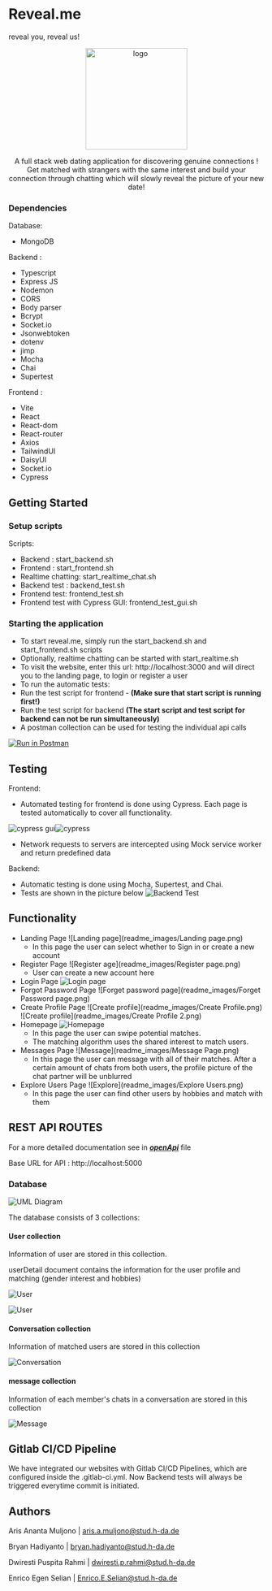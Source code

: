# Reveal.me
reveal you, reveal us!

<p style="text-align: center;">
<img alt="logo" src="./readme_images/Logo.png" height="200" />
</p>

<p align="center">
A full stack web dating application for discovering genuine connections ! Get matched with strangers with the same
interest and build your connection through chatting which will slowly reveal the picture of your new date!
</p>

### Dependencies

Database:

- MongoDB

Backend :

- Typescript
- Express JS
- Nodemon
- CORS
- Body parser
- Bcrypt
- Socket.io
- Jsonwebtoken
- dotenv
- jimp
- Mocha
- Chai
- Supertest

Frontend :

- Vite
- React
- React-dom
- React-router
- Axios
- TailwindUI
- DaisyUI
- Socket.io
- Cypress

## Getting Started

### Setup scripts

Scripts:

- Backend : start_backend.sh
- Frontend : start_frontend.sh
- Realtime chatting: start_realtime_chat.sh
- Backend test : backend_test.sh
- Frontend test: frontend_test.sh
- Frontend test with Cypress GUI: frontend_test_gui.sh

### Starting the application

- To start reveal.me, simply run the start_backend.sh and start_frontend.sh scripts
- Optionally, realtime chatting can be started with start_realtime.sh
- To visit the website, enter this url: http://localhost:3000 and  will direct you to the landing page, to login or register a user
- To run the automatic tests:
- Run the test script for frontend - **(Make sure that start script is running first!)**
- Run the test script for backend **(The start script and test script for backend can not be run simultaneously)**
- A postman collection can be used for testing the individual api calls

[![Run in Postman](https://run.pstmn.io/button.svg)](https://app.getpostman.com/run-collection/cf4410757371a6823eb0?action=collection%2Fimport)

## Testing

Frontend:

- Automated testing for frontend is done using Cypress. Each page is tested automatically to cover all functionality.

![cypress gui](readme_images/cypress.png)![cypress](readme_images/cypressTest.PNG)

- Network requests to servers are intercepted using Mock service worker and return predefined data

Backend:

- Automatic testing is done using Mocha, Supertest, and Chai.
- Tests are shown in the picture below
  ![Backend Test](readme_images/BackendTest.png)

## Functionality
- Landing Page
![Landing page](readme_images/Landing page.png)
    - In this page the user can select whether to Sign in or create a new account
- Register Page
![Register age](readme_images/Register page.png)
    - User can create a new account here
- Login Page
![Login page](readme_images/LoginPage.png)
- Forgot Password Page
![Forget password page](readme_images/Forget Password page.png)
- Create Profile Page
![Create profile](readme_images/Create Profile.png)
![Create profile](readme_images/Create Profile 2.png)
- Homepage 
![Homepage](readme_images/Homepage.png)
    - In this page the user can swipe potential matches.
    - The matching algorithm uses the shared interest to match users.
- Messages Page
  ![Message](readme_images/Message Page.png)
    - In this page the user can message with all of their matches. After a certain amount of chats from both users, the
  profile picture of the chat partner will be unblurred
- Explore Users Page
  ![Explore](readme_images/Explore Users.png)
    - In this page the user can find other users by hobbies and match with them

## REST API ROUTES

For a more detailed documentation see in **_[openApi]_** file

Base URL for API : http://localhost:5000

[openApi]: https://code.fbi.h-da.de/stdwrahm/reveal.me/-/blob/main/Backend/reveal.me/openApi/openapi.yaml#/

### Database

![UML Diagram](./readme_images/UML%20Diagram.png)


The database consists of 3 collections:

#### User collection
Information of user are stored in this collection.

userDetail document contains the information for the user profile and matching (gender interest and hobbies)

![User](./readme_images/Collection%20user%20part%201.png)

![User](./readme_images/Collection%20user%20part%202.png)

#### Conversation collection
Information of matched users are stored in this collection

![Conversation](./readme_images/Collection%20conversation.png)

#### message collection
Information of each member's chats in a conversation are stored in this collection

![Message](./readme_images/Collection%20message.png)

## Gitlab CI/CD Pipeline
We have integrated our websites with Gitlab CI/CD Pipelines, which are configured inside the .gitlab-ci.yml. 
Now Backend tests will always be triggered everytime commit is initiated.

## Authors

Aris Ananta Muljono | aris.a.muljono@stud.h-da.de

Bryan Hadiyanto | bryan.hadiyanto@stud.h-da.de

Dwiresti Puspita Rahmi | dwiresti.p.rahmi@stud.h-da.de

Enrico Egen Selian | Enrico.E.Selian@stud.h-da.de

